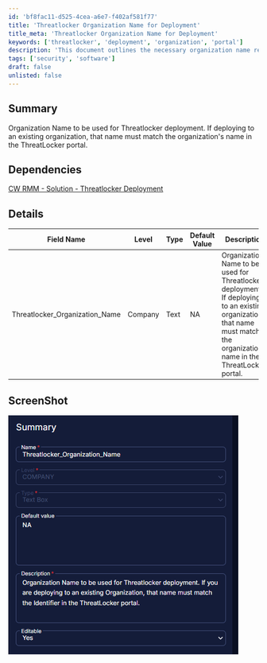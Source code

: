 ```yaml
---
id: 'bf8fac11-d525-4cea-a6e7-f402af581f77'
title: 'Threatlocker Organization Name for Deployment'
title_meta: 'Threatlocker Organization Name for Deployment'
keywords: ['threatlocker', 'deployment', 'organization', 'portal']
description: 'This document outlines the necessary organization name required for deploying Threatlocker. It emphasizes the importance of matching the name with the existing organization in the ThreatLocker portal for successful deployment.'
tags: ['security', 'software']
draft: false
unlisted: false
---
```

## Summary

Organization Name to be used for Threatlocker deployment. If deploying to an existing organization, that name must match the organization's name in the ThreatLocker portal.

## Dependencies

[CW RMM - Solution - Threatlocker Deployment](https://proval.itglue.com/DOC-5078775-17730657)

## Details

| Field Name                     | Level   | Type  | Default Value | Description                                                                                                                    | Editable |
|--------------------------------|---------|-------|---------------|-------------------------------------------------------------------------------------------------------------------------------|----------|
| Threatlocker_Organization_Name | Company | Text  | NA            | Organization Name to be used for Threatlocker deployment. If deploying to an existing organization, that name must match the organization's name in the ThreatLocker portal. | Yes      |

## ScreenShot

![ScreenShot](../../../static/img/Company---Threatlocker_Organization_Name/image_1.png)











